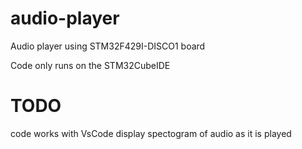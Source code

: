 # audio-player
Audio player using STM32F429I-DISCO1 board

Code only runs on the STM32CubeIDE 

# TODO 
code works with VsCode 
display spectogram of audio as it is played

